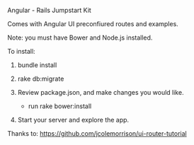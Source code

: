 Angular - Rails Jumpstart Kit

Comes with Angular UI preconfiured routes and examples.

Note: you must have Bower and Node.js installed.

To install:

1) bundle install

2) rake db:migrate

3) Review package.json, and make changes you would like.
	- run rake bower:install

4) Start your server and explore the app.

Thanks to: https://github.com/jcolemorrison/ui-router-tutorial